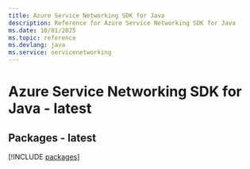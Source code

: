 ```yaml
---
title: Azure Service Networking SDK for Java
description: Reference for Azure Service Networking SDK for Java
ms.date: 10/01/2025
ms.topic: reference
ms.devlang: java
ms.service: servicenetworking
---
```

# Azure Service Networking SDK for Java - latest
## Packages - latest
[!INCLUDE [packages](service-networking-index.md)]